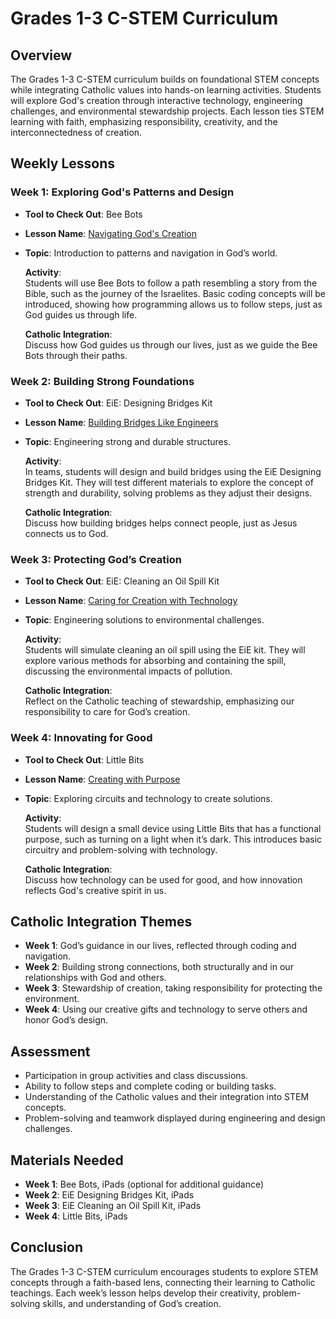# Grades 1-3 C-STEM Curriculum

## Overview
The Grades 1-3 C-STEM curriculum builds on foundational STEM concepts while integrating Catholic values into hands-on learning activities. Students will explore God's creation through interactive technology, engineering challenges, and environmental stewardship projects. Each lesson ties STEM learning with faith, emphasizing responsibility, creativity, and the interconnectedness of creation.

## Weekly Lessons

### Week 1: Exploring God's Patterns and Design
- **Tool to Check Out**: Bee Bots
- **Lesson Name**: [Navigating God's Creation](../LessonPlans/Grades1-3/Grades1-3_Navigating_God's_Creation.md)
- **Topic**: Introduction to patterns and navigation in God’s world.

  **Activity**:  
  Students will use Bee Bots to follow a path resembling a story from the Bible, such as the journey of the Israelites. Basic coding concepts will be introduced, showing how programming allows us to follow steps, just as God guides us through life.
  
  **Catholic Integration**:  
  Discuss how God guides us through our lives, just as we guide the Bee Bots through their paths.

### Week 2: Building Strong Foundations
- **Tool to Check Out**: EiE: Designing Bridges Kit
- **Lesson Name**: [Building Bridges Like Engineers](../LessonPlans/Grades1-3/Grades1-3_Building_Bridges_Like_Engineers.md)
- **Topic**: Engineering strong and durable structures.

  **Activity**:  
  In teams, students will design and build bridges using the EiE Designing Bridges Kit. They will test different materials to explore the concept of strength and durability, solving problems as they adjust their designs.
  
  **Catholic Integration**:  
  Discuss how building bridges helps connect people, just as Jesus connects us to God.

### Week 3: Protecting God’s Creation
- **Tool to Check Out**: EiE: Cleaning an Oil Spill Kit
- **Lesson Name**: [Caring for Creation with Technology](../LessonPlans/Grades1-3/Grades1-3_Caring_for_Creation_with_Technology.md)
- **Topic**: Engineering solutions to environmental challenges.

  **Activity**:  
  Students will simulate cleaning an oil spill using the EiE kit. They will explore various methods for absorbing and containing the spill, discussing the environmental impacts of pollution.
  
  **Catholic Integration**:  
  Reflect on the Catholic teaching of stewardship, emphasizing our responsibility to care for God’s creation.

### Week 4: Innovating for Good
- **Tool to Check Out**: Little Bits
- **Lesson Name**: [Creating with Purpose](../LessonPlans/Grades1-3/Grades1-3_Creating_with_Purpose.md)
- **Topic**: Exploring circuits and technology to create solutions.

  **Activity**:  
  Students will design a small device using Little Bits that has a functional purpose, such as turning on a light when it’s dark. This introduces basic circuitry and problem-solving with technology.
  
  **Catholic Integration**:  
  Discuss how technology can be used for good, and how innovation reflects God's creative spirit in us.

## Catholic Integration Themes
- **Week 1**: God’s guidance in our lives, reflected through coding and navigation.
- **Week 2**: Building strong connections, both structurally and in our relationships with God and others.
- **Week 3**: Stewardship of creation, taking responsibility for protecting the environment.
- **Week 4**: Using our creative gifts and technology to serve others and honor God’s design.

## Assessment
- Participation in group activities and class discussions.
- Ability to follow steps and complete coding or building tasks.
- Understanding of the Catholic values and their integration into STEM concepts.
- Problem-solving and teamwork displayed during engineering and design challenges.

## Materials Needed
- **Week 1**: Bee Bots, iPads (optional for additional guidance)
- **Week 2**: EiE Designing Bridges Kit, iPads
- **Week 3**: EiE Cleaning an Oil Spill Kit, iPads
- **Week 4**: Little Bits, iPads

## Conclusion
The Grades 1-3 C-STEM curriculum encourages students to explore STEM concepts through a faith-based lens, connecting their learning to Catholic teachings. Each week’s lesson helps develop their creativity, problem-solving skills, and understanding of God’s creation.
